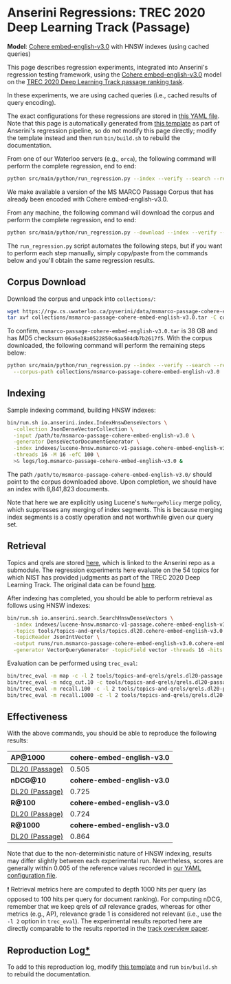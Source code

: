 # Anserini Regressions: TREC 2020 Deep Learning Track (Passage)

**Model**: [Cohere embed-english-v3.0](https://docs.cohere.com/reference/embed) with HNSW indexes (using cached queries)

This page describes regression experiments, integrated into Anserini's regression testing framework, using the [Cohere embed-english-v3.0](https://docs.cohere.com/reference/embed) model on the [TREC 2020 Deep Learning Track passage ranking task](https://trec.nist.gov/data/deep2020.html).

In these experiments, we are using cached queries (i.e., cached results of query encoding).

The exact configurations for these regressions are stored in [this YAML file](../../src/main/resources/regression/dl20-passage.cohere-embed-english-v3.0.hnsw.cached.yaml).
Note that this page is automatically generated from [this template](../../src/main/resources/docgen/templates/dl20-passage.cohere-embed-english-v3.0.hnsw.cached.template) as part of Anserini's regression pipeline, so do not modify this page directly; modify the template instead and then run `bin/build.sh` to rebuild the documentation.

From one of our Waterloo servers (e.g., `orca`), the following command will perform the complete regression, end to end:

```bash
python src/main/python/run_regression.py --index --verify --search --regression dl20-passage.cohere-embed-english-v3.0.hnsw.cached
```

We make available a version of the MS MARCO Passage Corpus that has already been encoded with Cohere embed-english-v3.0.

From any machine, the following command will download the corpus and perform the complete regression, end to end:

```bash
python src/main/python/run_regression.py --download --index --verify --search --regression dl20-passage.cohere-embed-english-v3.0.hnsw.cached
```

The `run_regression.py` script automates the following steps, but if you want to perform each step manually, simply copy/paste from the commands below and you'll obtain the same regression results.

## Corpus Download

Download the corpus and unpack into `collections/`:

```bash
wget https://rgw.cs.uwaterloo.ca/pyserini/data/msmarco-passage-cohere-embed-english-v3.0.tar -P collections/
tar xvf collections/msmarco-passage-cohere-embed-english-v3.0.tar -C collections/
```

To confirm, `msmarco-passage-cohere-embed-english-v3.0.tar` is 38 GB and has MD5 checksum `06a6e38a0522850c6aa504db7b2617f5`.
With the corpus downloaded, the following command will perform the remaining steps below:

```bash
python src/main/python/run_regression.py --index --verify --search --regression dl20-passage.cohere-embed-english-v3.0.hnsw.cached \
  --corpus-path collections/msmarco-passage-cohere-embed-english-v3.0
```

## Indexing

Sample indexing command, building HNSW indexes:

```bash
bin/run.sh io.anserini.index.IndexHnswDenseVectors \
  -collection JsonDenseVectorCollection \
  -input /path/to/msmarco-passage-cohere-embed-english-v3.0 \
  -generator DenseVectorDocumentGenerator \
  -index indexes/lucene-hnsw.msmarco-v1-passage.cohere-embed-english-v3.0/ \
  -threads 16 -M 16 -efC 100 \
  >& logs/log.msmarco-passage-cohere-embed-english-v3.0 &
```

The path `/path/to/msmarco-passage-cohere-embed-english-v3.0/` should point to the corpus downloaded above.
Upon completion, we should have an index with 8,841,823 documents.

Note that here we are explicitly using Lucene's `NoMergePolicy` merge policy, which suppresses any merging of index segments.
This is because merging index segments is a costly operation and not worthwhile given our query set.

## Retrieval

Topics and qrels are stored [here](https://github.com/castorini/anserini-tools/tree/master/topics-and-qrels), which is linked to the Anserini repo as a submodule.
The regression experiments here evaluate on the 54 topics for which NIST has provided judgments as part of the TREC 2020 Deep Learning Track.
The original data can be found [here](https://trec.nist.gov/data/deep2020.html).

After indexing has completed, you should be able to perform retrieval as follows using HNSW indexes:

```bash
bin/run.sh io.anserini.search.SearchHnswDenseVectors \
  -index indexes/lucene-hnsw.msmarco-v1-passage.cohere-embed-english-v3.0/ \
  -topics tools/topics-and-qrels/topics.dl20.cohere-embed-english-v3.0.jsonl.gz \
  -topicReader JsonIntVector \
  -output runs/run.msmarco-passage-cohere-embed-english-v3.0.cohere-embed-english-v3.0-hnsw-cached.topics.dl20.cohere-embed-english-v3.0.jsonl.txt \
  -generator VectorQueryGenerator -topicField vector -threads 16 -hits 1000 -efSearch 1000 &
```

Evaluation can be performed using `trec_eval`:

```bash
bin/trec_eval -m map -c -l 2 tools/topics-and-qrels/qrels.dl20-passage.txt runs/run.msmarco-passage-cohere-embed-english-v3.0.cohere-embed-english-v3.0-hnsw-cached.topics.dl20.cohere-embed-english-v3.0.jsonl.txt
bin/trec_eval -m ndcg_cut.10 -c tools/topics-and-qrels/qrels.dl20-passage.txt runs/run.msmarco-passage-cohere-embed-english-v3.0.cohere-embed-english-v3.0-hnsw-cached.topics.dl20.cohere-embed-english-v3.0.jsonl.txt
bin/trec_eval -m recall.100 -c -l 2 tools/topics-and-qrels/qrels.dl20-passage.txt runs/run.msmarco-passage-cohere-embed-english-v3.0.cohere-embed-english-v3.0-hnsw-cached.topics.dl20.cohere-embed-english-v3.0.jsonl.txt
bin/trec_eval -m recall.1000 -c -l 2 tools/topics-and-qrels/qrels.dl20-passage.txt runs/run.msmarco-passage-cohere-embed-english-v3.0.cohere-embed-english-v3.0-hnsw-cached.topics.dl20.cohere-embed-english-v3.0.jsonl.txt
```

## Effectiveness

With the above commands, you should be able to reproduce the following results:

| **AP@1000**                                                                                                  | **cohere-embed-english-v3.0**|
|:-------------------------------------------------------------------------------------------------------------|-----------|
| [DL20 (Passage)](https://trec.nist.gov/data/deep2020.html)                                                   | 0.505     |
| **nDCG@10**                                                                                                  | **cohere-embed-english-v3.0**|
| [DL20 (Passage)](https://trec.nist.gov/data/deep2020.html)                                                   | 0.725     |
| **R@100**                                                                                                    | **cohere-embed-english-v3.0**|
| [DL20 (Passage)](https://trec.nist.gov/data/deep2020.html)                                                   | 0.724     |
| **R@1000**                                                                                                   | **cohere-embed-english-v3.0**|
| [DL20 (Passage)](https://trec.nist.gov/data/deep2020.html)                                                   | 0.864     |

Note that due to the non-deterministic nature of HNSW indexing, results may differ slightly between each experimental run.
Nevertheless, scores are generally within 0.005 of the reference values recorded in [our YAML configuration file](../../src/main/resources/regression/dl20-passage.cohere-embed-english-v3.0.hnsw.cached.yaml).

❗ Retrieval metrics here are computed to depth 1000 hits per query (as opposed to 100 hits per query for document ranking).
For computing nDCG, remember that we keep qrels of _all_ relevance grades, whereas for other metrics (e.g., AP), relevance grade 1 is considered not relevant (i.e., use the `-l 2` option in `trec_eval`).
The experimental results reported here are directly comparable to the results reported in the [track overview paper](https://arxiv.org/abs/2102.07662).

## Reproduction Log[*](reproducibility.md)

To add to this reproduction log, modify [this template](../../src/main/resources/docgen/templates/dl20-passage.cohere-embed-english-v3.0.hnsw.cached.template) and run `bin/build.sh` to rebuild the documentation.
